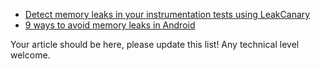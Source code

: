 * [Detect memory leaks in your instrumentation tests using LeakCanary](https://proandroiddev.com/detecting-memory-leaks-in-your-instrumentation-tests-using-leakcanary-1268e911d5ce)
* [9 ways to avoid memory leaks in Android](https://android.jlelse.eu/9-ways-to-avoid-memory-leaks-in-android-b6d81648e35e)

Your article should be here, please update this list! Any technical level welcome.